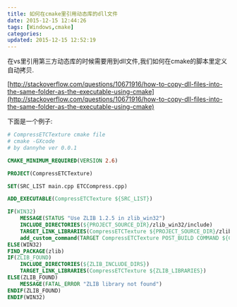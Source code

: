 ```yaml
---
title: 如何在cmake里引用动态库的dll文件
date: 2015-12-15 12:44:26
tags: [Windows,cmake]
categories: 
updated: 2015-12-15 12:52:19
---
```


在vs里引用第三方动态库的时候需要用到dll文件,我们如何在cmake的脚本里定义自动拷贝.

[http://stackoverflow.com/questions/10671916/how-to-copy-dll-files-into-the-same-folder-as-the-executable-using-cmake](http://stackoverflow.com/questions/10671916/how-to-copy-dll-files-into-the-same-folder-as-the-executable-using-cmake)

下面是一个例子:
<!-- truncate -->
~~~cmake
# CompressETCTexture cmake file
# cmake -GXcode
# by dannyhe ver 0.0.1

CMAKE_MINIMUM_REQUIRED(VERSION 2.6)

PROJECT(CompressETCTexture)

SET(SRC_LIST main.cpp ETCCompress.cpp)

ADD_EXECUTABLE(CompressETCTexture ${SRC_LIST})

IF(WIN32)  
    MESSAGE(STATUS "Use ZLIB 1.2.5 in zlib_win32")
    INCLUDE_DIRECTORIES(${PROJECT_SOURCE_DIR}/zlib_win32/include)
	TARGET_LINK_LIBRARIES(CompressETCTexture ${PROJECT_SOURCE_DIR}/zlib_win32/prebuilt/libzlib) 
	add_custom_command(TARGET CompressETCTexture POST_BUILD COMMAND ${CMAKE_COMMAND} -E copy_if_different "${PROJECT_SOURCE_DIR}/zlib_win32/prebuilt/zlib1.dll" "${CMAKE_CURRENT_BINARY_DIR}")
ELSE(WIN32) 
FIND_PACKAGE(zlib)
IF(ZLIB_FOUND)  
	INCLUDE_DIRECTORIES(${ZLIB_INCLUDE_DIRS})
	TARGET_LINK_LIBRARIES(CompressETCTexture ${ZLIB_LIBRARIES}) 
ELSE(ZLIB_FOUND)  
	MESSAGE(FATAL_ERROR "ZLIB library not found")  
ENDIF(ZLIB_FOUND)  	
ENDIF(WIN32)
~~~